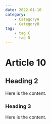 ```yaml
---
date: 2022-01-10
category:
    - CategoryA
    - CategoryB
tag:
    - tag C
    - tag D
---
```


# Article 10

## Heading 2

Here is the content.

### Heading 3

Here is the content.
